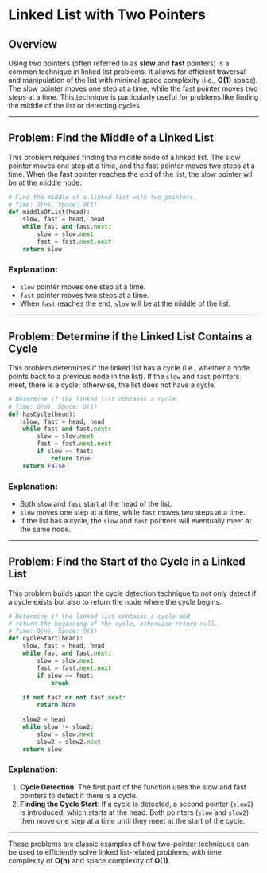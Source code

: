 # Linked List with Two Pointers

## Overview
Using two pointers (often referred to as **slow** and **fast** pointers) is a common technique in linked list problems. It allows for efficient traversal and manipulation of the list with minimal space complexity (i.e., **O(1)** space). The slow pointer moves one step at a time, while the fast pointer moves two steps at a time. This technique is particularly useful for problems like finding the middle of the list or detecting cycles.

---

## Problem: Find the Middle of a Linked List

This problem requires finding the middle node of a linked list. The slow pointer moves one step at a time, and the fast pointer moves two steps at a time. When the fast pointer reaches the end of the list, the slow pointer will be at the middle node.

```python
# Find the middle of a linked list with two pointers.
# Time: O(n), Space: O(1)
def middleOfList(head):
    slow, fast = head, head
    while fast and fast.next:
        slow = slow.next
        fast = fast.next.next
    return slow
```

### Explanation:
- `slow` pointer moves one step at a time.
- `fast` pointer moves two steps at a time.
- When `fast` reaches the end, `slow` will be at the middle of the list.

---

## Problem: Determine if the Linked List Contains a Cycle

This problem determines if the linked list has a cycle (i.e., whether a node points back to a previous node in the list). If the `slow` and `fast` pointers meet, there is a cycle; otherwise, the list does not have a cycle.

```python
# Determine if the linked list contains a cycle.
# Time: O(n), Space: O(1)
def hasCycle(head):
    slow, fast = head, head
    while fast and fast.next:
        slow = slow.next
        fast = fast.next.next
        if slow == fast:
            return True
    return False
```

### Explanation:
- Both `slow` and `fast` start at the head of the list.
- `slow` moves one step at a time, while `fast` moves two steps at a time.
- If the list has a cycle, the `slow` and `fast` pointers will eventually meet at the same node.

---

## Problem: Find the Start of the Cycle in a Linked List

This problem builds upon the cycle detection technique to not only detect if a cycle exists but also to return the node where the cycle begins.

```python
# Determine if the linked list contains a cycle and
# return the beginning of the cycle, otherwise return null.
# Time: O(n), Space: O(1)
def cycleStart(head):
    slow, fast = head, head
    while fast and fast.next:
        slow = slow.next
        fast = fast.next.next
        if slow == fast:
            break

    if not fast or not fast.next:
        return None
    
    slow2 = head
    while slow != slow2:
        slow = slow.next
        slow2 = slow2.next
    return slow
```

### Explanation:
1. **Cycle Detection**: The first part of the function uses the slow and fast pointers to detect if there is a cycle.
2. **Finding the Cycle Start**: If a cycle is detected, a second pointer (`slow2`) is introduced, which starts at the head. Both pointers (`slow` and `slow2`) then move one step at a time until they meet at the start of the cycle.
   
---

These problems are classic examples of how two-pointer techniques can be used to efficiently solve linked list-related problems, with time complexity of **O(n)** and space complexity of **O(1)**.